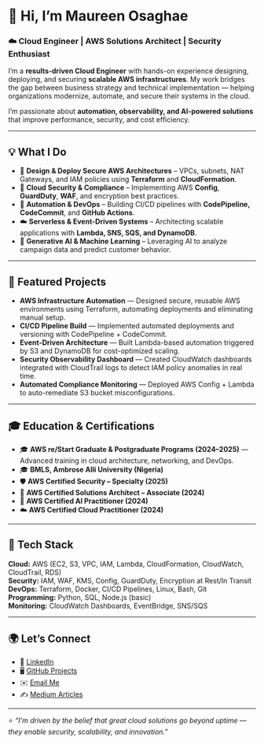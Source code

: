 # 👋 Hi, I’m Maureen Osaghae  
### ☁️ Cloud Engineer | AWS Solutions Architect | Security Enthusiast  

I’m a **results-driven Cloud Engineer** with hands-on experience designing, deploying, and securing **scalable AWS infrastructures**. My work bridges the gap between business strategy and technical implementation — helping organizations modernize, automate, and secure their systems in the cloud.  

I’m passionate about **automation, observability, and AI-powered solutions** that improve performance, security, and cost efficiency.  

---

## 💡 What I Do  
- 🧱 **Design & Deploy Secure AWS Architectures** – VPCs, subnets, NAT Gateways, and IAM policies using **Terraform** and **CloudFormation**.  
- 🔐 **Cloud Security & Compliance** – Implementing AWS **Config**, **GuardDuty**, **WAF**, and encryption best practices.  
- 🔁 **Automation & DevOps** – Building CI/CD pipelines with **CodePipeline, CodeCommit**, and **GitHub Actions**.  
- ☁️ **Serverless & Event-Driven Systems** – Architecting scalable applications with **Lambda, SNS, SQS, and DynamoDB**.  
- 🤖 **Generative AI & Machine Learning** – Leveraging AI to analyze campaign data and predict customer behavior.  

---

## 🚀 Featured Projects  
- **AWS Infrastructure Automation** — Designed secure, reusable AWS environments using Terraform, automating deployments and eliminating manual setup.  
- **CI/CD Pipeline Build** — Implemented automated deployments and versioning with CodePipeline + CodeCommit.  
- **Event-Driven Architecture** — Built Lambda-based automation triggered by S3 and DynamoDB for cost-optimized scaling.  
- **Security Observability Dashboard** — Created CloudWatch dashboards integrated with CloudTrail logs to detect IAM policy anomalies in real time.  
- **Automated Compliance Monitoring** — Deployed AWS Config + Lambda to auto-remediate S3 bucket misconfigurations.  

---

## 🎓 Education & Certifications  
- 🎓 **AWS re/Start Graduate & Postgraduate Programs (2024–2025)** — Advanced training in cloud architecture, networking, and DevOps.  
- 🎓 **BMLS, Ambrose Alli University (Nigeria)**  
- 🛡️ **AWS Certified Security – Specialty (2025)**  
- 🧩 **AWS Certified Solutions Architect – Associate (2024)**  
- 🤖 **AWS Certified AI Practitioner (2024)**  
- ☁️ **AWS Certified Cloud Practitioner (2024)**  

---

## 🧰 Tech Stack  
**Cloud:** AWS (EC2, S3, VPC, IAM, Lambda, CloudFormation, CloudWatch, CloudTrail, RDS)  
**Security:** IAM, WAF, KMS, Config, GuardDuty, Encryption at Rest/In Transit  
**DevOps:** Terraform, Docker, CI/CD Pipelines, Linux, Bash, Git  
**Programming:** Python, SQL, Node.js (basic)  
**Monitoring:** CloudWatch Dashboards, EventBridge, SNS/SQS  

---

## 🌍 Let’s Connect  
- 💼 [LinkedIn](https://linkedin.com/in/maureen-osaghae)  
- 🖥️ [GitHub Projects](https://github.com/Maureen-osaghae)  
- ✉️ [Email Me](mailto:maureenosaghahe86@gmail.com)  
- ✍️ [Medium Articles](https://medium.com/@maureenosaghae86)  

---

⭐ *“I’m driven by the belief that great cloud solutions go beyond uptime — they enable security, scalability, and innovation.”*


<!--
**Maureen-osaghae/Maureen-Osaghae** is a ✨ _special_ ✨ repository because its `README.md` (this file) appears on your GitHub profile.

Here are some ideas to get you started:

- 🔭 I’m currently working on ...
- 🌱 I’m currently learning ...
- 👯 I’m looking to collaborate on ...
- 🤔 I’m looking for help with ...
- 💬 Ask me about ...
- 📫 How to reach me: ...
- 😄 Pronouns: ...
- ⚡ Fun fact: ...
-->

